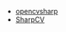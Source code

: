 - [opencvsharp](https://github.com/shimat/opencvsharp)
- [SharpCV](https://github.com/SciSharp/SharpCV)


